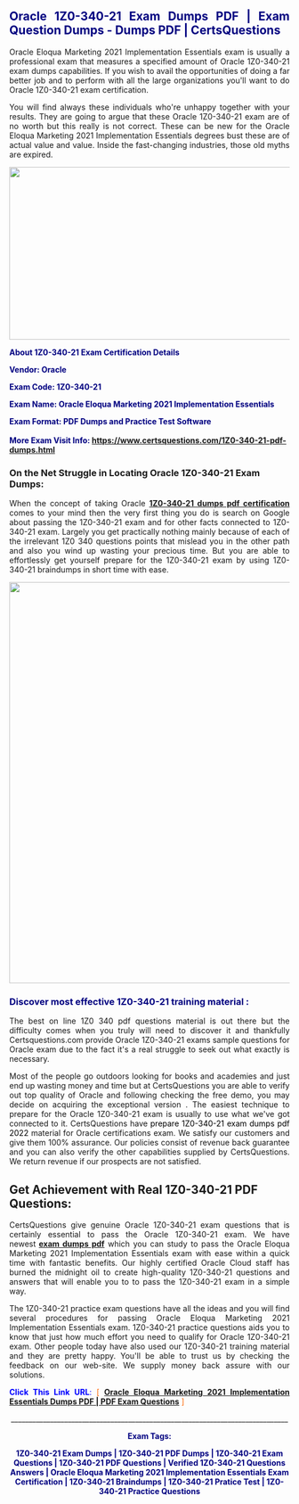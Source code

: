 <h2 style="text-align: justify;"><span style="color: #000080;">Oracle 1Z0-340-21 Exam Dumps PDF | Exam Question Dumps - Dumps PDF | CertsQuestions</span></h2>
<p style="text-align: justify;">Oracle Eloqua Marketing 2021 Implementation Essentials exam is usually a professional exam that measures a specified amount of Oracle  1Z0-340-21 exam dumps capabilities. If you wish to avail the opportunities of doing a far better job and to perform with all the large organizations you'll want to do Oracle 1Z0-340-21 exam certification.</p>
<p style="text-align: justify;">You will find always these individuals who're unhappy together with your results. They are going to argue that these Oracle  1Z0-340-21 exam are of no worth but this really is not correct. These can be new for the Oracle Eloqua Marketing 2021 Implementation Essentials degrees bust these are of actual value and value. Inside the fast-changing industries, those old myths are expired.</p>
<p><img style="display: block; margin-left: auto; margin-right: auto;" src="https://i.imgur.com/eaP4ae9.png" width="840" height="310" /></p>
<p><span style="color: #000080;"><strong>About 1Z0-340-21 Exam Certification Details</strong></span></p>
<p><span style="color: #000080;"><strong>Vendor: Oracle<br /></strong></span></p>
<p><span style="color: #000080;"><strong>Exam Code: 1Z0-340-21</strong></span></p>
<p><span style="color: #000080;"><strong>Exam Name: Oracle Eloqua Marketing 2021 Implementation Essentials</strong></span></p>
<p><span style="color: #000080;"><strong>Exam Format: PDF Dumps and Practice Test Software<br /><br />More Exam Visit Info: <span style="color: #ff6600;"><a href="https://www.certsquestions.com/1Z0-340-21-pdf-dumps.html">https://www.certsquestions.com/1Z0-340-21-pdf-dumps.html</a></span></strong></span></p>
<h3>On the Net Struggle in Locating Oracle 1Z0-340-21 Exam Dumps:</h3>
<p style="text-align: justify;">When the concept of taking Oracle <a href="https://www.certsquestions.com/1Z0-340-21-pdf-dumps.html"><strong> 1Z0-340-21 dumps pdf certification</strong></a> comes to your mind then the very first thing you do is search on Google about passing the 1Z0-340-21 exam and for other facts connected to 1Z0-340-21 exam. Largely you get practically nothing mainly because of each of the irrelevant 1Z0 340 questions points that mislead you in the other path and also you wind up wasting your precious time. But you are able to effortlessly get yourself prepare for the 1Z0-340-21 exam by using 1Z0-340-21 braindumps in short time with ease.</p>
<p><a href="https://www.certsquestions.com/1Z0-340-21-pdf-dumps.html"><img style="display: block; margin-left: auto; margin-right: auto;" src="https://i.imgur.com/pxhoKQ2.png" width="720" /></a></p>
<h3><span style="color: #000080;">Discover most effective  1Z0-340-21 training material :</span></h3>
<p style="text-align: justify;">The best on line 1Z0 340 pdf questions material is out there but the difficulty comes when you truly will need to discover it and thankfully Certsquestions.com provide Oracle 1Z0-340-21 exams sample questions for Oracle  exam due to the fact it's a real struggle to seek out what exactly is necessary.</p>
<p style="text-align: justify;">Most of the people go outdoors looking for books and academies and just end up wasting money and time but at CertsQuestions you are able to verify out top quality of Oracle  and following checking the free demo, you may decide on acquiring the exceptional version . The easiest technique to prepare for the Oracle 1Z0-340-21 exam is usually to use what we've got connected to it. CertsQuestions have <span style="color: #000000;">prepare 1Z0-340-21 exam dumps pdf 2022</span> material for Oracle certifications exam. We satisfy our customers and give them 100% assurance. Our policies consist of revenue back guarantee and you can also verify the other capabilities supplied by CertsQuestions. We return revenue if our prospects are not satisfied.</p>
<h2>Get Achievement with Real 1Z0-340-21 PDF Questions:</h2>
<p style="text-align: justify;">CertsQuestions give genuine Oracle 1Z0-340-21 exam questions that is certainly essential to pass the Oracle  1Z0-340-21 exam. We have newest<strong>&nbsp;<a href="https://www.certsquestions.com/">exam dumps pdf</a></strong>&nbsp;which you can study to pass the Oracle Eloqua Marketing 2021 Implementation Essentials exam with ease within a quick time with fantastic benefits. Our highly certified Oracle Cloud staff has burned the midnight oil to create high-quality 1Z0-340-21 questions and answers that will enable you to to pass the 1Z0-340-21 exam in a simple way.</p>
<p style="text-align: justify;">The 1Z0-340-21 practice exam questions have all the ideas and you will find several procedures for passing Oracle Eloqua Marketing 2021 Implementation Essentials exam. 1Z0-340-21 practice questions aids you to know that just how much effort you need to qualify for Oracle  1Z0-340-21 exam. Other people today have also used our 1Z0-340-21 training material and they are pretty happy. You'll be able to trust us by checking the feedback on our web-site. We supply money back assure with our solutions.</p>
<p style="text-align: justify;"><span style="color: #0000ff;"><strong>Click This Link URL</strong>:</span> <span style="color: #ff6600;">[ <strong><a href="https://www.certsquestions.com/oracle-cloud-certification.html">Oracle Eloqua Marketing 2021 Implementation Essentials Dumps PDF | PDF Exam Questions</a></strong> ]</span></p>
<p style="text-align: center;">______________________________________________________________________________</p>
<p style="text-align: center;"><span style="color: #000080;"><strong>Exam Tags:</strong></span></p>
<p style="text-align: center;"><span style="color: #000080;"><strong>1Z0-340-21 Exam Dumps | 1Z0-340-21 PDF Dumps | 1Z0-340-21 Exam Questions | 1Z0-340-21 PDF Questions | Verified 1Z0-340-21 Questions Answers | Oracle Eloqua Marketing 2021 Implementation Essentials Exam Certification | 1Z0-340-21 Braindumps | 1Z0-340-21 Pratice Test | 1Z0-340-21 Practice Questions</strong></span></p>
